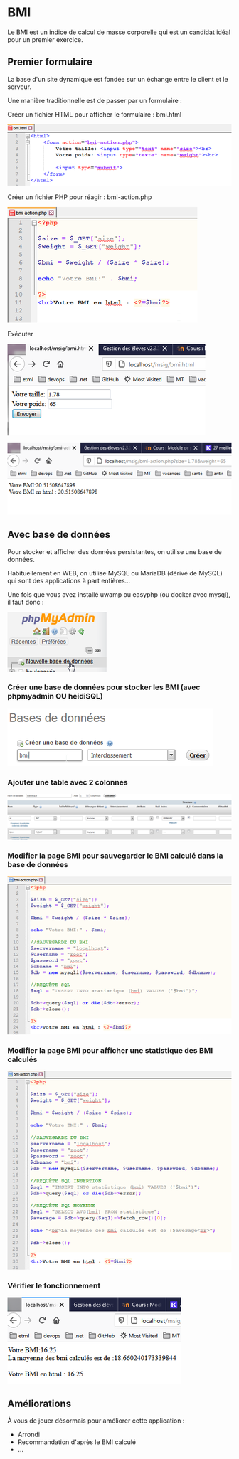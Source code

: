 # BMI

Le BMI est un indice de calcul de masse corporelle qui est un candidat idéal pour 
un premier exercice.

## Premier formulaire
La base d'un site dynamique est fondée sur un échange entre le client et le serveur.

Une manière traditionnelle est de passer par un formulaire :

Créer un fichier HTML pour afficher le formulaire : bmi.html

![bmi.html.png](bmi.html.png)

Créer un fichier PHP pour réagir : bmi-action.php 

![bmi-action.php.png](bmi-action.php.png)

Exécuter

![bmi-exec1.png](bmi-exec1.png)

![bmi-exec2.png](bmi-exec2.png)

## Avec base de données
Pour stocker et afficher des données persistantes, on utilise une base de données.

Habituellement en WEB, on utilise MySQL ou MariaDB (dérivé de MySQL) qui sont des applications à part entières…

Une fois que vous avez installé uwamp ou easyphp (ou docker avec mysql), il faut donc :

![phpmyadmin.png](phpmyadmin.png)

### Créer une base de données pour stocker les BMI (avec phpmyadmin OU heidiSQL)

![dbcreate.png](dbcreate.png)

### Ajouter une table avec 2 colonnes

![dbcreate2.png](dbcreate2.png)

### Modifier la page BMI pour sauvegarder le BMI calculé dans la base de données

![bmi-action-db.php.png](bmi-action-db.php.png)

### Modifier la page BMI pour afficher une statistique des BMI calculés

![bmi-action-db2.php.png](bmi-action-db2.php.png)

### Vérifier le fonctionnement
![bmi-db-exec.png](bmi-db-exec.png)

## Améliorations
À vous de jouer désormais pour améliorer cette application :

- Arrondi
- Recommandation d'après le BMI calculé
- ...